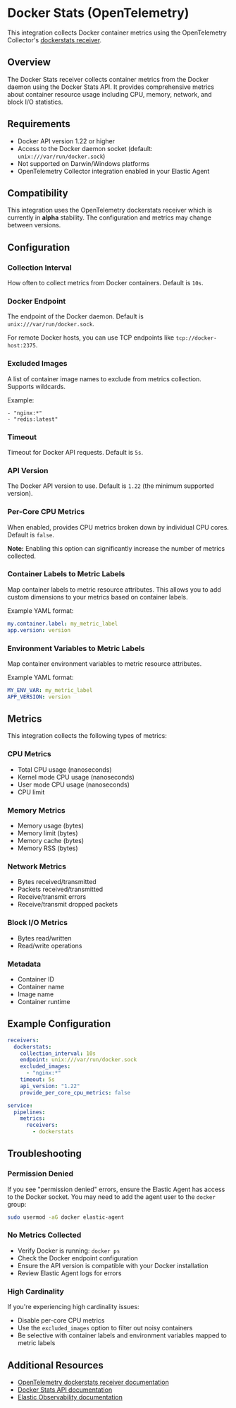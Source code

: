 # Docker Stats (OpenTelemetry)

This integration collects Docker container metrics using the OpenTelemetry Collector's [dockerstats receiver](https://github.com/open-telemetry/opentelemetry-collector-contrib/tree/main/receiver/dockerstatsreceiver).

## Overview

The Docker Stats receiver collects container metrics from the Docker daemon using the Docker Stats API. It provides comprehensive metrics about container resource usage including CPU, memory, network, and block I/O statistics.

## Requirements

- Docker API version 1.22 or higher
- Access to the Docker daemon socket (default: `unix:///var/run/docker.sock`)
- Not supported on Darwin/Windows platforms
- OpenTelemetry Collector integration enabled in your Elastic Agent

## Compatibility

This integration uses the OpenTelemetry dockerstats receiver which is currently in **alpha** stability. The configuration and metrics may change between versions.

## Configuration

### Collection Interval

How often to collect metrics from Docker containers. Default is `10s`.

### Docker Endpoint

The endpoint of the Docker daemon. Default is `unix:///var/run/docker.sock`.

For remote Docker hosts, you can use TCP endpoints like `tcp://docker-host:2375`.

### Excluded Images

A list of container image names to exclude from metrics collection. Supports wildcards.

Example:
```
- "nginx:*"
- "redis:latest"
```

### Timeout

Timeout for Docker API requests. Default is `5s`.

### API Version

The Docker API version to use. Default is `1.22` (the minimum supported version).

### Per-Core CPU Metrics

When enabled, provides CPU metrics broken down by individual CPU cores. Default is `false`.

**Note:** Enabling this option can significantly increase the number of metrics collected.

### Container Labels to Metric Labels

Map container labels to metric resource attributes. This allows you to add custom dimensions to your metrics based on container labels.

Example YAML format:
```yaml
my.container.label: my_metric_label
app.version: version
```

### Environment Variables to Metric Labels

Map container environment variables to metric resource attributes.

Example YAML format:
```yaml
MY_ENV_VAR: my_metric_label
APP_VERSION: version
```

## Metrics

This integration collects the following types of metrics:

### CPU Metrics

- Total CPU usage (nanoseconds)
- Kernel mode CPU usage (nanoseconds)
- User mode CPU usage (nanoseconds)
- CPU limit

### Memory Metrics

- Memory usage (bytes)
- Memory limit (bytes)
- Memory cache (bytes)
- Memory RSS (bytes)

### Network Metrics

- Bytes received/transmitted
- Packets received/transmitted
- Receive/transmit errors
- Receive/transmit dropped packets

### Block I/O Metrics

- Bytes read/written
- Read/write operations

### Metadata

- Container ID
- Container name
- Image name
- Container runtime

## Example Configuration

```yaml
receivers:
  dockerstats:
    collection_interval: 10s
    endpoint: unix:///var/run/docker.sock
    excluded_images:
      - "nginx:*"
    timeout: 5s
    api_version: "1.22"
    provide_per_core_cpu_metrics: false

service:
  pipelines:
    metrics:
      receivers:
        - dockerstats
```

## Troubleshooting

### Permission Denied

If you see "permission denied" errors, ensure the Elastic Agent has access to the Docker socket. You may need to add the agent user to the `docker` group:

```bash
sudo usermod -aG docker elastic-agent
```

### No Metrics Collected

- Verify Docker is running: `docker ps`
- Check the Docker endpoint configuration
- Ensure the API version is compatible with your Docker installation
- Review Elastic Agent logs for errors

### High Cardinality

If you're experiencing high cardinality issues:

- Disable per-core CPU metrics
- Use the `excluded_images` option to filter out noisy containers
- Be selective with container labels and environment variables mapped to metric labels

## Additional Resources

- [OpenTelemetry dockerstats receiver documentation](https://github.com/open-telemetry/opentelemetry-collector-contrib/tree/main/receiver/dockerstatsreceiver)
- [Docker Stats API documentation](https://docs.docker.com/engine/api/v1.43/#tag/Container/operation/ContainerStats)
- [Elastic Observability documentation](https://www.elastic.co/guide/en/observability/current/index.html)
